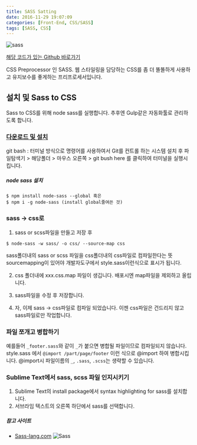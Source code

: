 ```yaml
---
title: SASS Satting
date: 2016-11-29 19:07:09
categories: [Front-End, CSS/SASS]
tags: [SASS, CSS]
---
```


![sass](/image/sass.png)

[해당 코드가 있는 Github 바로가기](https://github.com/sharryhong/FDS/tree/master/day22-sass)

CSS Preprocessor 인 SASS. 웹 스타일링을 담당하는 CSS를 좀 더 똘똘하게 사용하고 유지보수를 좋게하는 프리프로세서입니다.

## 설치 및 Sass to CSS
Sass to CSS를 위해 node sass를 실행합니다. 추후엔 Gulp같은 자동화툴로 관리하도록 합니다.

### [다운로드 및 설치](https://git-scm.com)
git bash : 터미널 방식으로 명령어를 사용하여서 Git를 컨트롤 하는 시스템
설치 후 파일탐색기 > 해당폴더 > 마우스 오른쪽 > git bush here 를 클릭하여 터미널을 실행시킵니다.

##### node sass 설치
```
$ npm install node-sass --global 혹은
$ npm i -g node-sass (install global줄여쓴 것)
```

### sass -> css로

1. sass or scss파일을 만들고 저장 후

 ```
 $ node-sass -w sass/ -o css/ --source-map css
 ```
 sass폴더내의 sass or scss 파일을 css폴더내의 css파일로 컴파일한다는 뜻
 sourcemapping이 있어야 개발자도구에서 style.sass이런식으로 표시가 됩니다.

2. css 폴더내에 xxx.css.map 파일이 생깁니다. 배포시엔 map파일을 제외하고 올립니다.

3. sass파일을 수정 후 저장합니다.

4. 자, 이제 sass -> css파일로 컴파일 되었습니다. 이젠 css파일은 건드리지 않고 sass파일로만 작업합니다.

### 파일 쪼개고 병합하기

예를들어 `_footer.sass`와 같이 `_`가 붙으면 병합될 파일이므로 컴파일되지 않습니다.
style.sass 에서 `@import /part/page/footer` 이런 식으로 @import 하여 병합시킵니다.
@import시 파일이름의 `_`, `.sass`, `.scss`는 생략할 수 있습니다.

### Sublime Text에서 sass, scss 파일 인지시키기

1. Sublime Text의 install package에서 syntax highlighting for sass를 설치합니다.
2. 서브라임 텍스트의 오른쪽 하단에서 sass를 선택합니다.

##### 참고 사이트
- [Sass-lang.com](http://sass-lang.com/)
![Sass](thumb.png)  
